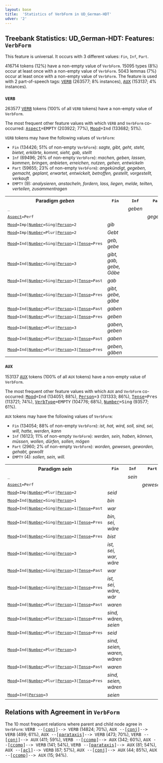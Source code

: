 ```yaml
---
layout: base
title:  'Statistics of VerbForm in UD_German-HDT'
udver: '2'
---
```


## Treebank Statistics: UD_German-HDT: Features: `VerbForm`

This feature is universal.
It occurs with 3 different values: `Fin`, `Inf`, `Part`.

416714 tokens (12%) have a non-empty value of `VerbForm`.
15095 types (8%) occur at least once with a non-empty value of `VerbForm`.
5043 lemmas (7%) occur at least once with a non-empty value of `VerbForm`.
The feature is used with 2 part-of-speech tags: <tt><a href="de_hdt-pos-VERB.html">VERB</a></tt> (263577; 8% instances), <tt><a href="de_hdt-pos-AUX.html">AUX</a></tt> (153137; 4% instances).

### `VERB`

263577 <tt><a href="de_hdt-pos-VERB.html">VERB</a></tt> tokens (100% of all `VERB` tokens) have a non-empty value of `VerbForm`.

The most frequent other feature values with which `VERB` and `VerbForm` co-occurred: <tt><a href="de_hdt-feat-Aspect.html">Aspect</a></tt><tt>=EMPTY</tt> (203922; 77%), <tt><a href="de_hdt-feat-Mood.html">Mood</a></tt><tt>=Ind</tt> (133682; 51%).

`VERB` tokens may have the following values of `VerbForm`:

* `Fin` (134426; 51% of non-empty `VerbForm`): <em>sagte, gibt, geht, steht, bietet, erklärte, kommt, sieht, gab, stellt</em>
* `Inf` (69496; 26% of non-empty `VerbForm`): <em>machen, geben, lassen, kommen, bringen, anbieten, erreichen, nutzen, gehen, entwickeln</em>
* `Part` (59655; 23% of non-empty `VerbForm`): <em>angekündigt, gegeben, gemacht, geplant, erwartet, entwickelt, betroffen, gestellt, vorgestellt, verkauft</em>
* `EMPTY` (9): <em>analysieren, anstacheln, fordern, lass, liegen, melde, teilten, verteilen, zusammentragen</em>

<table>
  <tr><th>Paradigm <i>geben</i></th><th><tt>Fin</tt></th><th><tt>Inf</tt></th><th><tt>Part</tt></th></tr>
  <tr><td><tt>_</tt></td><td></td><td><em>geben</em></td><td></td></tr>
  <tr><td><tt><tt><a href="de_hdt-feat-Aspect.html">Aspect</a></tt><tt>=Perf</tt></tt></td><td></td><td></td><td><em>gegeben</em></td></tr>
  <tr><td><tt><tt><a href="de_hdt-feat-Mood.html">Mood</a></tt><tt>=Imp</tt>|<tt><a href="de_hdt-feat-Number.html">Number</a></tt><tt>=Sing</tt>|<tt><a href="de_hdt-feat-Person.html">Person</a></tt><tt>=2</tt></tt></td><td><em>gib</em></td><td></td><td></td></tr>
  <tr><td><tt><tt><a href="de_hdt-feat-Mood.html">Mood</a></tt><tt>=Imp</tt>|<tt><a href="de_hdt-feat-Number.html">Number</a></tt><tt>=Plur</tt>|<tt><a href="de_hdt-feat-Person.html">Person</a></tt><tt>=2</tt></tt></td><td><em>Gebt</em></td><td></td><td></td></tr>
  <tr><td><tt><tt><a href="de_hdt-feat-Mood.html">Mood</a></tt><tt>=Ind</tt>|<tt><a href="de_hdt-feat-Number.html">Number</a></tt><tt>=Sing</tt>|<tt><a href="de_hdt-feat-Person.html">Person</a></tt><tt>=1</tt>|<tt><a href="de_hdt-feat-Tense.html">Tense</a></tt><tt>=Pres</tt></tt></td><td><em>geb, gebe</em></td><td></td><td></td></tr>
  <tr><td><tt><tt><a href="de_hdt-feat-Mood.html">Mood</a></tt><tt>=Ind</tt>|<tt><a href="de_hdt-feat-Number.html">Number</a></tt><tt>=Sing</tt>|<tt><a href="de_hdt-feat-Person.html">Person</a></tt><tt>=3</tt></tt></td><td><em>gibt, gab, gebe, Gäbe</em></td><td></td><td></td></tr>
  <tr><td><tt><tt><a href="de_hdt-feat-Mood.html">Mood</a></tt><tt>=Ind</tt>|<tt><a href="de_hdt-feat-Number.html">Number</a></tt><tt>=Sing</tt>|<tt><a href="de_hdt-feat-Person.html">Person</a></tt><tt>=3</tt>|<tt><a href="de_hdt-feat-Tense.html">Tense</a></tt><tt>=Past</tt></tt></td><td><em>gab</em></td><td></td><td></td></tr>
  <tr><td><tt><tt><a href="de_hdt-feat-Mood.html">Mood</a></tt><tt>=Ind</tt>|<tt><a href="de_hdt-feat-Number.html">Number</a></tt><tt>=Sing</tt>|<tt><a href="de_hdt-feat-Person.html">Person</a></tt><tt>=3</tt>|<tt><a href="de_hdt-feat-Tense.html">Tense</a></tt><tt>=Pres</tt></tt></td><td><em>gibt, gebe, gäbe</em></td><td></td><td></td></tr>
  <tr><td><tt><tt><a href="de_hdt-feat-Mood.html">Mood</a></tt><tt>=Ind</tt>|<tt><a href="de_hdt-feat-Number.html">Number</a></tt><tt>=Plur</tt>|<tt><a href="de_hdt-feat-Person.html">Person</a></tt><tt>=1</tt>|<tt><a href="de_hdt-feat-Tense.html">Tense</a></tt><tt>=Past</tt></tt></td><td><em>gaben</em></td><td></td><td></td></tr>
  <tr><td><tt><tt><a href="de_hdt-feat-Mood.html">Mood</a></tt><tt>=Ind</tt>|<tt><a href="de_hdt-feat-Number.html">Number</a></tt><tt>=Plur</tt>|<tt><a href="de_hdt-feat-Person.html">Person</a></tt><tt>=1</tt>|<tt><a href="de_hdt-feat-Tense.html">Tense</a></tt><tt>=Pres</tt></tt></td><td><em>geben</em></td><td></td><td></td></tr>
  <tr><td><tt><tt><a href="de_hdt-feat-Mood.html">Mood</a></tt><tt>=Ind</tt>|<tt><a href="de_hdt-feat-Number.html">Number</a></tt><tt>=Plur</tt>|<tt><a href="de_hdt-feat-Person.html">Person</a></tt><tt>=3</tt></tt></td><td><em>gaben, geben</em></td><td></td><td></td></tr>
  <tr><td><tt><tt><a href="de_hdt-feat-Mood.html">Mood</a></tt><tt>=Ind</tt>|<tt><a href="de_hdt-feat-Number.html">Number</a></tt><tt>=Plur</tt>|<tt><a href="de_hdt-feat-Person.html">Person</a></tt><tt>=3</tt>|<tt><a href="de_hdt-feat-Tense.html">Tense</a></tt><tt>=Past</tt></tt></td><td><em>gaben</em></td><td></td><td></td></tr>
  <tr><td><tt><tt><a href="de_hdt-feat-Mood.html">Mood</a></tt><tt>=Ind</tt>|<tt><a href="de_hdt-feat-Number.html">Number</a></tt><tt>=Plur</tt>|<tt><a href="de_hdt-feat-Person.html">Person</a></tt><tt>=3</tt>|<tt><a href="de_hdt-feat-Tense.html">Tense</a></tt><tt>=Pres</tt></tt></td><td><em>geben, gäben</em></td><td></td><td></td></tr>
</table>

### `AUX`

153137 <tt><a href="de_hdt-pos-AUX.html">AUX</a></tt> tokens (100% of all `AUX` tokens) have a non-empty value of `VerbForm`.

The most frequent other feature values with which `AUX` and `VerbForm` co-occurred: <tt><a href="de_hdt-feat-Mood.html">Mood</a></tt><tt>=Ind</tt> (134051; 88%), <tt><a href="de_hdt-feat-Person.html">Person</a></tt><tt>=3</tt> (131333; 86%), <tt><a href="de_hdt-feat-Tense.html">Tense</a></tt><tt>=Pres</tt> (113721; 74%), <tt><a href="de_hdt-feat-VerbType.html">VerbType</a></tt><tt>=EMPTY</tt> (104776; 68%), <tt><a href="de_hdt-feat-Number.html">Number</a></tt><tt>=Sing</tt> (93577; 61%).

`AUX` tokens may have the following values of `VerbForm`:

* `Fin` (134054; 88% of non-empty `VerbForm`): <em>ist, hat, wird, soll, sind, sei, will, hatte, werden, kann</em>
* `Inf` (16123; 11% of non-empty `VerbForm`): <em>werden, sein, haben, können, müssen, wollen, dürfen, sollen, mögen</em>
* `Part` (2960; 2% of non-empty `VerbForm`): <em>worden, gewesen, geworden, gehabt, gewollt</em>
* `EMPTY` (4): <em>sollen, sein, will.</em>

<table>
  <tr><th>Paradigm <i>sein</i></th><th><tt>Fin</tt></th><th><tt>Inf</tt></th><th><tt>Part</tt></th></tr>
  <tr><td><tt>_</tt></td><td></td><td><em>sein</em></td><td></td></tr>
  <tr><td><tt><tt><a href="de_hdt-feat-Aspect.html">Aspect</a></tt><tt>=Perf</tt></tt></td><td></td><td></td><td><em>gewesen</em></td></tr>
  <tr><td><tt><tt><a href="de_hdt-feat-Mood.html">Mood</a></tt><tt>=Imp</tt>|<tt><a href="de_hdt-feat-Number.html">Number</a></tt><tt>=Plur</tt>|<tt><a href="de_hdt-feat-Person.html">Person</a></tt><tt>=2</tt></tt></td><td><em>seid</em></td><td></td><td></td></tr>
  <tr><td><tt><tt><a href="de_hdt-feat-Mood.html">Mood</a></tt><tt>=Ind</tt>|<tt><a href="de_hdt-feat-Number.html">Number</a></tt><tt>=Sing</tt>|<tt><a href="de_hdt-feat-Person.html">Person</a></tt><tt>=1</tt></tt></td><td><em>bin</em></td><td></td><td></td></tr>
  <tr><td><tt><tt><a href="de_hdt-feat-Mood.html">Mood</a></tt><tt>=Ind</tt>|<tt><a href="de_hdt-feat-Number.html">Number</a></tt><tt>=Sing</tt>|<tt><a href="de_hdt-feat-Person.html">Person</a></tt><tt>=1</tt>|<tt><a href="de_hdt-feat-Tense.html">Tense</a></tt><tt>=Past</tt></tt></td><td><em>war</em></td><td></td><td></td></tr>
  <tr><td><tt><tt><a href="de_hdt-feat-Mood.html">Mood</a></tt><tt>=Ind</tt>|<tt><a href="de_hdt-feat-Number.html">Number</a></tt><tt>=Sing</tt>|<tt><a href="de_hdt-feat-Person.html">Person</a></tt><tt>=1</tt>|<tt><a href="de_hdt-feat-Tense.html">Tense</a></tt><tt>=Pres</tt></tt></td><td><em>bin, sei, wäre</em></td><td></td><td></td></tr>
  <tr><td><tt><tt><a href="de_hdt-feat-Mood.html">Mood</a></tt><tt>=Ind</tt>|<tt><a href="de_hdt-feat-Number.html">Number</a></tt><tt>=Sing</tt>|<tt><a href="de_hdt-feat-Person.html">Person</a></tt><tt>=2</tt>|<tt><a href="de_hdt-feat-Tense.html">Tense</a></tt><tt>=Pres</tt></tt></td><td><em>bist</em></td><td></td><td></td></tr>
  <tr><td><tt><tt><a href="de_hdt-feat-Mood.html">Mood</a></tt><tt>=Ind</tt>|<tt><a href="de_hdt-feat-Number.html">Number</a></tt><tt>=Sing</tt>|<tt><a href="de_hdt-feat-Person.html">Person</a></tt><tt>=3</tt></tt></td><td><em>ist, sei, war, wäre</em></td><td></td><td></td></tr>
  <tr><td><tt><tt><a href="de_hdt-feat-Mood.html">Mood</a></tt><tt>=Ind</tt>|<tt><a href="de_hdt-feat-Number.html">Number</a></tt><tt>=Sing</tt>|<tt><a href="de_hdt-feat-Person.html">Person</a></tt><tt>=3</tt>|<tt><a href="de_hdt-feat-Tense.html">Tense</a></tt><tt>=Past</tt></tt></td><td><em>war</em></td><td></td><td></td></tr>
  <tr><td><tt><tt><a href="de_hdt-feat-Mood.html">Mood</a></tt><tt>=Ind</tt>|<tt><a href="de_hdt-feat-Number.html">Number</a></tt><tt>=Sing</tt>|<tt><a href="de_hdt-feat-Person.html">Person</a></tt><tt>=3</tt>|<tt><a href="de_hdt-feat-Tense.html">Tense</a></tt><tt>=Pres</tt></tt></td><td><em>ist, sei, wäre, wär</em></td><td></td><td></td></tr>
  <tr><td><tt><tt><a href="de_hdt-feat-Mood.html">Mood</a></tt><tt>=Ind</tt>|<tt><a href="de_hdt-feat-Number.html">Number</a></tt><tt>=Plur</tt>|<tt><a href="de_hdt-feat-Person.html">Person</a></tt><tt>=1</tt>|<tt><a href="de_hdt-feat-Tense.html">Tense</a></tt><tt>=Past</tt></tt></td><td><em>waren</em></td><td></td><td></td></tr>
  <tr><td><tt><tt><a href="de_hdt-feat-Mood.html">Mood</a></tt><tt>=Ind</tt>|<tt><a href="de_hdt-feat-Number.html">Number</a></tt><tt>=Plur</tt>|<tt><a href="de_hdt-feat-Person.html">Person</a></tt><tt>=1</tt>|<tt><a href="de_hdt-feat-Tense.html">Tense</a></tt><tt>=Pres</tt></tt></td><td><em>sind, wären, seien</em></td><td></td><td></td></tr>
  <tr><td><tt><tt><a href="de_hdt-feat-Mood.html">Mood</a></tt><tt>=Ind</tt>|<tt><a href="de_hdt-feat-Number.html">Number</a></tt><tt>=Plur</tt>|<tt><a href="de_hdt-feat-Person.html">Person</a></tt><tt>=2</tt>|<tt><a href="de_hdt-feat-Tense.html">Tense</a></tt><tt>=Pres</tt></tt></td><td><em>seid</em></td><td></td><td></td></tr>
  <tr><td><tt><tt><a href="de_hdt-feat-Mood.html">Mood</a></tt><tt>=Ind</tt>|<tt><a href="de_hdt-feat-Number.html">Number</a></tt><tt>=Plur</tt>|<tt><a href="de_hdt-feat-Person.html">Person</a></tt><tt>=3</tt></tt></td><td><em>sind, seien, waren, wären</em></td><td></td><td></td></tr>
  <tr><td><tt><tt><a href="de_hdt-feat-Mood.html">Mood</a></tt><tt>=Ind</tt>|<tt><a href="de_hdt-feat-Number.html">Number</a></tt><tt>=Plur</tt>|<tt><a href="de_hdt-feat-Person.html">Person</a></tt><tt>=3</tt>|<tt><a href="de_hdt-feat-Tense.html">Tense</a></tt><tt>=Past</tt></tt></td><td><em>waren</em></td><td></td><td></td></tr>
  <tr><td><tt><tt><a href="de_hdt-feat-Mood.html">Mood</a></tt><tt>=Ind</tt>|<tt><a href="de_hdt-feat-Number.html">Number</a></tt><tt>=Plur</tt>|<tt><a href="de_hdt-feat-Person.html">Person</a></tt><tt>=3</tt>|<tt><a href="de_hdt-feat-Tense.html">Tense</a></tt><tt>=Pres</tt></tt></td><td><em>sind, seien, wären</em></td><td></td><td></td></tr>
  <tr><td><tt><tt><a href="de_hdt-feat-Mood.html">Mood</a></tt><tt>=Ind</tt>|<tt><a href="de_hdt-feat-Person.html">Person</a></tt><tt>=3</tt></tt></td><td><em>seien</em></td><td></td><td></td></tr>
</table>

## Relations with Agreement in `VerbForm`

The 10 most frequent relations where parent and child node agree in `VerbForm`:
<tt>VERB --[<tt><a href="de_hdt-dep-conj.html">conj</a></tt>]--> VERB</tt> (14824; 70%),
<tt>AUX --[<tt><a href="de_hdt-dep-conj.html">conj</a></tt>]--> VERB</tt> (499; 61%),
<tt>AUX --[<tt><a href="de_hdt-dep-parataxis.html">parataxis</a></tt>]--> VERB</tt> (473; 70%),
<tt>VERB --[<tt><a href="de_hdt-dep-conj.html">conj</a></tt>]--> AUX</tt> (411; 59%),
<tt>VERB --[<tt><a href="de_hdt-dep-ccomp.html">ccomp</a></tt>]--> AUX</tt> (342; 60%),
<tt>AUX --[<tt><a href="de_hdt-dep-ccomp.html">ccomp</a></tt>]--> VERB</tt> (141; 54%),
<tt>VERB --[<tt><a href="de_hdt-dep-parataxis.html">parataxis</a></tt>]--> AUX</tt> (81; 54%),
<tt>AUX --[<tt><a href="de_hdt-dep-acl.html">acl</a></tt>]--> VERB</tt> (67; 57%),
<tt>AUX --[<tt><a href="de_hdt-dep-conj.html">conj</a></tt>]--> AUX</tt> (44; 85%),
<tt>AUX --[<tt><a href="de_hdt-dep-ccomp.html">ccomp</a></tt>]--> AUX</tt> (15; 94%).

